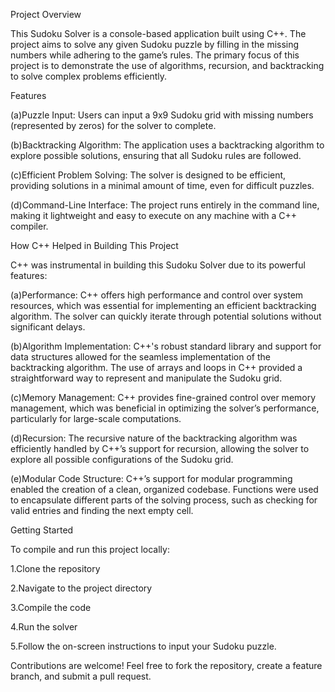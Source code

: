 Project Overview

This Sudoku Solver is a console-based application built using C++. The project aims to solve any given Sudoku puzzle by filling in the missing numbers while adhering to the game’s rules. The primary focus of this project is to demonstrate the use of algorithms, recursion, and backtracking to solve complex problems efficiently.

Features

(a)Puzzle Input: Users can input a 9x9 Sudoku grid with missing numbers (represented by zeros) for the solver to complete.

(b)Backtracking Algorithm: The application uses a backtracking algorithm to explore possible solutions, ensuring that all Sudoku rules are followed.

(c)Efficient Problem Solving: The solver is designed to be efficient, providing solutions in a minimal amount of time, even for difficult puzzles.

(d)Command-Line Interface: The project runs entirely in the command line, making it lightweight and easy to execute on any machine with a C++ compiler.

How C++ Helped in Building This Project

C++ was instrumental in building this Sudoku Solver due to its powerful features:

(a)Performance: C++ offers high performance and control over system resources, which was essential for implementing an efficient backtracking algorithm. The solver can quickly iterate through potential solutions without significant delays.

(b)Algorithm Implementation: C++'s robust standard library and support for data structures allowed for the seamless implementation of the backtracking algorithm. The use of arrays and loops in C++ provided a straightforward way to represent and manipulate the Sudoku grid.

(c)Memory Management: C++ provides fine-grained control over memory management, which was beneficial in optimizing the solver’s performance, particularly for large-scale computations.

(d)Recursion: The recursive nature of the backtracking algorithm was efficiently handled by C++’s support for recursion, allowing the solver to explore all possible configurations of the Sudoku grid.

(e)Modular Code Structure: C++’s support for modular programming enabled the creation of a clean, organized codebase. Functions were used to encapsulate different parts of the solving process, such as checking for valid entries and finding the next empty cell.

Getting Started

To compile and run this project locally:

1.Clone the repository

2.Navigate to the project directory

3.Compile the code

4.Run the solver

5.Follow the on-screen instructions to input your Sudoku puzzle.

Contributions are welcome! Feel free to fork the repository, create a feature branch, and submit a pull request.
